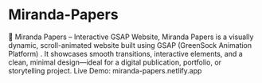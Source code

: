 # Miranda-Papers
📄 Miranda Papers – Interactive GSAP Website, Miranda Papers is a visually dynamic, scroll-animated website built using GSAP (GreenSock Animation Platform) . It showcases smooth transitions, interactive elements, and a clean, minimal design—ideal for a digital publication, portfolio, or storytelling project.  Live Demo: miranda-papers.netlify.app
